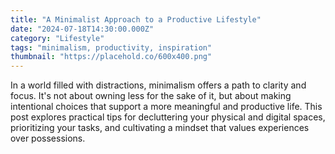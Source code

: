 ```yaml
---
title: "A Minimalist Approach to a Productive Lifestyle"
date: "2024-07-18T14:30:00.000Z"
category: "Lifestyle"
tags: "minimalism, productivity, inspiration"
thumbnail: "https://placehold.co/600x400.png"
---
```


In a world filled with distractions, minimalism offers a path to clarity and focus. It's not about owning less for the sake of it, but about making intentional choices that support a more meaningful and productive life. This post explores practical tips for decluttering your physical and digital spaces, prioritizing your tasks, and cultivating a mindset that values experiences over possessions.
